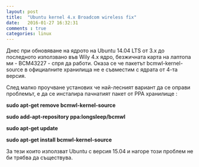 ```yaml
---
layout: post
title:  "Ubuntu kernel 4.x Broadcom wireless fix"
date:   2016-01-27 16:32:31
comments : true
categories: linux
---
```


Днес при обновяване на ядрото на Ubuntu 14.04 LTS от 3.x до последното използвано във Wily 4.x ядро, безжичната карта на лаптопа ми - BCM43227 - спря да работи.
Оказа се че пакетът bcmwl-kernel-source в официалните хранилища не е съвместим с ядрата от 4-та версия.

След малко проучване установих че най-лесният вариант да се оправи проблемът, е да се инсталира пачнатият пакет от PPA хранилище : 

**sudo apt-get remove bcmwl-kernel-source**

**sudo add-apt-repository ppa:longsleep/bcmwl**

**sudo apt-get update**

**sudo apt-get install bcmwl-kernel-source**


За тези които използват Ubuntu с версия 15.04 и нагоре този проблем не би трябва да съществува.
